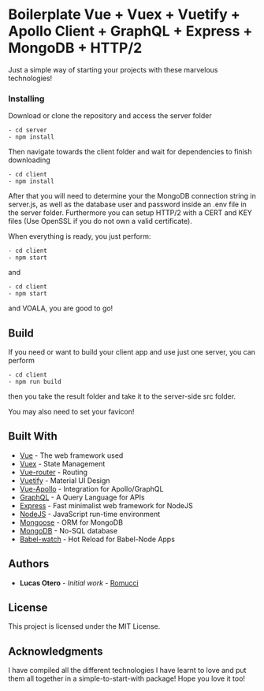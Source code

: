 # Boilerplate Vue + Vuex + Vuetify + Apollo Client + GraphQL + Express + MongoDB + HTTP/2

Just a simple way of starting your projects with these marvelous technologies!

### Installing
Download or clone the repository and access the server folder

```
- cd server
- npm install 
```

Then navigate towards the client folder and wait for dependencies to finish downloading

```
- cd client
- npm install
```

After that you will need to determine your the MongoDB connection string in server.js, 
as well as the database user and password inside an .env file in the server folder. Furthermore you can setup 
HTTP/2 with a CERT and KEY files (Use OpenSSL if you do not own a valid certificate).

When everything is ready, you just perform:

```
- cd client
- npm start
```

and 

```
- cd client
- npm start
```

and VOALA, you are good to go!

## Build

If you need or want to build your client app and use just one server, you can perform

```
- cd client
- npm run build
```

then you take the result folder and take it to the server-side src folder.

You may also need to set your favicon!

## Built With
* [Vue](https://github.com/vuejs/vue) - The web framework used
* [Vuex](https://github.com/vuejs/vuex) - State Management
* [Vue-router](https://github.com/vuejs/vue-router) - Routing
* [Vuetify](https://github.com/vuetifyjs/vuetify) - Material UI Design
* [Vue-Apollo](https://github.com/Akryum/vue-apollo) - Integration for Apollo/GraphQL
* [GraphQL](http://graphql.org/) - A Query Language for APIs
* [Express](http://expressjs.com/) - Fast minimalist web framework for NodeJS
* [NodeJS](https://github.com/nodejs/node) - JavaScript run-time environment
* [Mongoose](http://mongoosejs.com/) - ORM for MongoDB
* [MongoDB](http://www.mongodb.com) - No-SQL database 
* [Babel-watch](https://github.com/kmagiera/babel-watch) - Hot Reload for Babel-Node Apps

## Authors

* **Lucas Otero** - *Initial work* - [Romucci](https://github.com/romucci)

## License

This project is licensed under the MIT License.

## Acknowledgments

I have compiled all the different technologies I have learnt to love and put them all together in a simple-to-start-with package!
Hope you love it too!